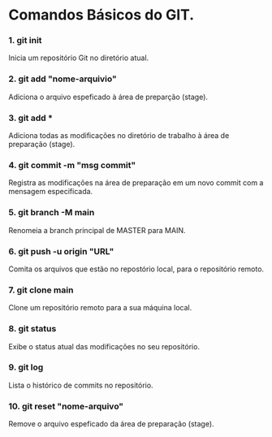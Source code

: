 # Comandos Básicos do GIT.

<h3>1. git init</h3><p>Inicia um repositório Git no diretório atual.</p>
<h3>2. git add "nome-arquivio"</h3><p>Adiciona o arquivo espeficado à área de preparção (stage).</p>
<h3>3. git add *</h3><p>Adiciona todas as modificações no diretório de trabalho à área de preparação (stage).</p>
<h3>4. git commit -m "msg commit"</h3><p>Registra as modificações na área de preparação em um novo commit com a mensagem especificada.</p>
<h3>5. git branch -M main</h3><p>Renomeia a branch principal de MASTER para MAIN.</p>
<h3>6. git push -u origin "URL"</h3><p>Comita os arquivos que estão no repostório local, para o repositório remoto.</p>
<h3>7. git clone main</h3><p>Clone um repositório remoto para a sua máquina local.</p>
<h3>8. git status</h3><p>Exibe o status  atual das modificações no seu repositório.</p>
<h3>9. git log</h3><p>Lista o histórico de commits no repositório.</p>
<h3>10. git reset "nome-arquivo"</h3><p>Remove o arquivo espeficado da área de preparação (stage).</p>
